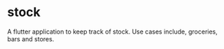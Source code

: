 # stock

A flutter application to keep track of stock. Use cases include, groceries, bars and stores.